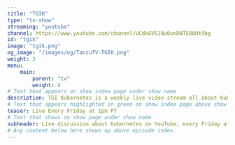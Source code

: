 ```yaml
---
title: "TGIK"
type: "tv-show"
streaming: "youtube"
channel: https://www.youtube.com/channel/UCdkGV51Nu0unDNT58bHt9bg
id: "tgik"
image: "tgik.png"
og_image: "/images/og/TanzuTV-TGIK.png"
weight: 3
menu:
    main:
        parent: "tv"
        weight: 4
# Text that appears on show index page under show name
description: TGI Kubernetes is a weekly live video stream all about Kubernetes.
# Text that appears highlighted in green on show index page above show name
teaser: Live Every Friday at 1pm PT
# Text that shows on show page under show name
subheader: Live discussion about Kubernetes on YouTube, every Friday at 1pm PT.
# Any content below here shows up above episode index
---
```

